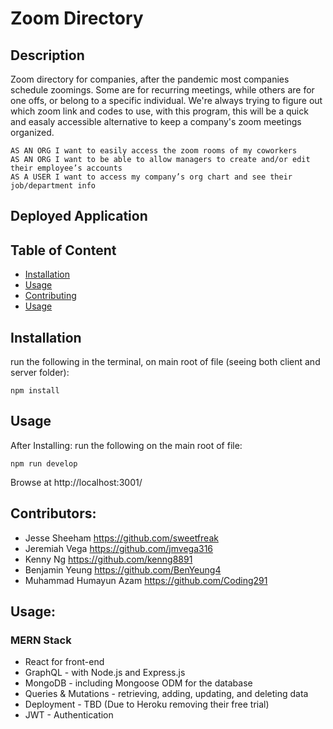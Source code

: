 # Zoom Directory

## Description

Zoom directory for companies, after the pandemic most companies schedule zoomings. Some are for recurring meetings, while others are for one offs, or belong to a specific individual. We're always trying to figure out which zoom link and codes to use, with this program, this will be a quick and easaly accessible alternative to keep a company's zoom meetings organized.

```
AS AN ORG I want to easily access the zoom rooms of my coworkers
AS AN ORG I want to be able to allow managers to create and/or edit their employee’s accounts
AS A USER I want to access my company’s org chart and see their job/department info
```

## Deployed Application

## Table of Content

- [Installation](#Installation)
- [Usage](#Usage)
- [Contributing](#Contributing)
- [Usage](#Usage)

## Installation

run the following in the terminal, on main root of file (seeing both client and server folder):

```
npm install
```

## Usage

After Installing: run the following on the main root of file:

```
npm run develop
```

Browse at http://localhost:3001/

## Contributors:

- Jesse Sheeham
  https://github.com/sweetfreak
- Jeremiah Vega
  https://github.com/jmvega316
- Kenny Ng
  https://github.com/kenng8891
- Benjamin Yeung
  https://github.com/BenYeung4
- Muhammad Humayun Azam
  https://github.com/Coding291

## Usage:

### MERN Stack

- React for front-end
- GraphQL - with Node.js and Express.js
- MongoDB - including Mongoose ODM for the database
- Queries & Mutations - retrieving, adding, updating, and deleting data
- Deployment - TBD (Due to Heroku removing their free trial)
- JWT - Authentication
